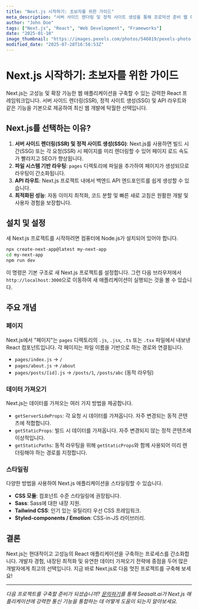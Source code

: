 ```yaml
---
title: "Next.js 시작하기: 초보자를 위한 가이드"
meta_description: "서버 사이드 렌더링 및 정적 사이트 생성을 통해 프로덕션 준비 웹 애플리케이션을 구축하기 위한 React 프레임워크인 Next.js의 기본 사항을 알아보세요."
author: "John Doe"
tags: ["Next.js", "React", "Web Development", "Frameworks"]
date: "2025-01-10"
image_thumbnail: "https://images.pexels.com/photos/546819/pexels-photo-546819.jpeg?auto=compress&cs=tinysrgb&w=800"
modified_date: "2025-07-28T16:56:53Z"
---
```


# Next.js 시작하기: 초보자를 위한 가이드

Next.js는 고성능 및 확장 가능한 웹 애플리케이션을 구축할 수 있는 강력한 React 프레임워크입니다. 서버 사이드 렌더링(SSR), 정적 사이트 생성(SSG) 및 API 라우트와 같은 기능을 기본으로 제공하여 최신 웹 개발에 탁월한 선택입니다.

## Next.js를 선택하는 이유?

1.  **서버 사이드 렌더링(SSR) 및 정적 사이트 생성(SSG)**: Next.js를 사용하면 빌드 시간(SSG) 또는 각 요청(SSR) 시 페이지를 미리 렌더링할 수 있어 페이지 로드 속도가 빨라지고 SEO가 향상됩니다.
2.  **파일 시스템 기반 라우팅**: `pages` 디렉토리에 파일을 추가하여 페이지가 생성되므로 라우팅이 간소화됩니다.
3.  **API 라우트**: Next.js 프로젝트 내에서 백엔드 API 엔드포인트를 쉽게 생성할 수 있습니다.
4.  **최적화된 성능**: 자동 이미지 최적화, 코드 분할 및 빠른 새로 고침은 원활한 개발 및 사용자 경험을 보장합니다.

## 설치 및 설정

새 Next.js 프로젝트를 시작하려면 컴퓨터에 Node.js가 설치되어 있어야 합니다.

```bash
npx create-next-app@latest my-next-app
cd my-next-app
npm run dev
```

이 명령은 기본 구조로 새 Next.js 프로젝트를 설정합니다. 그런 다음 브라우저에서 `http://localhost:3000`으로 이동하여 새 애플리케이션이 실행되는 것을 볼 수 있습니다.

## 주요 개념

### 페이지

Next.js에서 "페이지"는 `pages` 디렉토리의 `.js`, `.jsx`, `.ts` 또는 `.tsx` 파일에서 내보낸 React 컴포넌트입니다. 각 페이지는 파일 이름을 기반으로 하는 경로와 연결됩니다.

-   `pages/index.js` -> `/`
-   `pages/about.js` -> `/about`
-   `pages/posts/[id].js` -> `/posts/1`, `/posts/abc` (동적 라우팅)

### 데이터 가져오기

Next.js는 데이터를 가져오는 여러 가지 방법을 제공합니다.

-   `getServerSideProps`: 각 요청 시 데이터를 가져옵니다. 자주 변경되는 동적 콘텐츠에 적합합니다.
-   `getStaticProps`: 빌드 시 데이터를 가져옵니다. 자주 변경되지 않는 정적 콘텐츠에 이상적입니다.
-   `getStaticPaths`: 동적 라우팅을 위해 `getStaticProps`와 함께 사용되어 미리 렌더링해야 하는 경로를 지정합니다.

### 스타일링

다양한 방법을 사용하여 Next.js 애플리케이션을 스타일링할 수 있습니다.

-   **CSS 모듈**: 컴포넌트 수준 스타일링에 권장됩니다.
-   **Sass**: Sass에 대한 내장 지원.
-   **Tailwind CSS**: 인기 있는 유틸리티 우선 CSS 프레임워크.
-   **Styled-components / Emotion**: CSS-in-JS 라이브러리.

## 결론

Next.js는 현대적이고 고성능의 React 애플리케이션을 구축하는 프로세스를 간소화합니다. 개발자 경험, 내장된 최적화 및 유연한 데이터 가져오기 전략에 중점을 두어 많은 개발자에게 최고의 선택입니다. 지금 바로 Next.js로 다음 멋진 프로젝트를 구축해 보세요!

---

*다음 프로젝트를 구축할 준비가 되셨습니까? [문의하기](/#demo)를 통해 Seasalt.ai가 Next.js 애플리케이션에 강력한 통신 기능을 통합하는 데 어떻게 도움이 되는지 알아보세요.*
